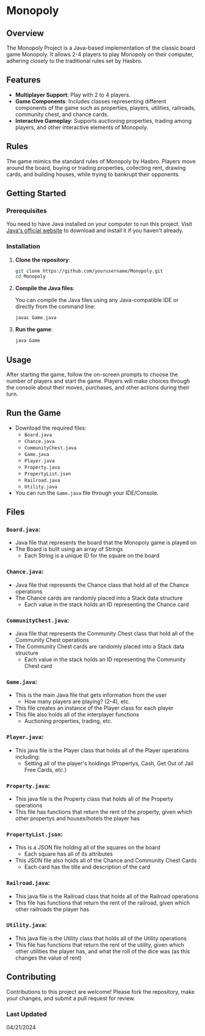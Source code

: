 # Monopoly

## Overview

The Monopoly Project is a Java-based implementation of the classic board game Monopoly. It allows 2-4 players to play Monopoly on their computer, adhering closely to the traditional rules set by Hasbro.

## Features

- **Multiplayer Support**: Play with 2 to 4 players.
- **Game Components**: Includes classes representing different components of the game such as properties, players, utilities, railroads, community chest, and chance cards.
- **Interactive Gameplay**: Supports auctioning properties, trading among players, and other interactive elements of Monopoly.

## Rules

The game mimics the standard rules of Monopoly by Hasbro. Players move around the board, buying or trading properties, collecting rent, drawing cards, and building houses, while trying to bankrupt their opponents.

## Getting Started

### Prerequisites

You need to have Java installed on your computer to run this project. Visit [Java's official website](https://www.java.com/en/download/) to download and install it if you haven't already.

### Installation

1. **Clone the repository**:
   ```bash
   git clone https://github.com/yourusername/Monopoly.git
   cd Monopoly
   ```
2. **Compile the Java files**:
   
   You can compile the Java files using any Java-compatible IDE or directly from the command line:
   
   ```bash
   javac Game.java
   ```

3. **Run the game**:
   
   ```bash
   java Game
   ```

## Usage
After starting the game, follow the on-screen prompts to choose the number of players and start the game. Players will make choices through the console about their moves, purchases, and other actions during their turn.

## Run the Game
- Download the required files:
  - `Board.java`
  - `Chance.java`
  - `CommunityChest.java`
  - `Game.java`
  - `Player.java`
  - `Property.java`
  - `PropertyList.json`
  - `Railroad.java`
  - `Utility.java`
- You can run the `Game.java` file through your IDE/Console.

## Files
### `Board.java`:
- Java file that represents the board that the Monopoly game is played on
- The Board is built using an array of Strings
  - Each String is a unique ID for the square on the board
### `Chance.java`:
- Java file that represents the Chance class that hold all of the Chance operations
- The Chance cards are randomly placed into a Stack data structure
  - Each value in the stack holds an ID representing the Chance card
### `CommunityChest.java`:
- Java file that represents the Community Chest class that hold all of the Community Chest operations
- The Community Chest cards are randomly placed into a Stack data structure
  - Each value in the stack holds an ID representing the Community Chest card
### `Game.java`:
- This is the main Java file that gets information from the user
  - How many players are playing? (2-4), etc.
- This file creates an instance of the Player class for each player
- This file also holds all of the interplayer functions
  - Auctioning properties, trading, etc.
### `Player.java`:
- This java file is the Player class that holds all of the Player operations including:
  - Setting all of the player's holdings (Propertys, Cash, Get Out of Jail Free Cards, etc.)
### `Property.java`:
- This java file is the Property class that holds all of the Property operations
- This file has functions that return the rent of the property, given which other propertys and houses/hotels the player has
### `PropertyList.json`:
- This is a JSON file holding all of the squares on the board
  - Each square has all of its attributes
- This JSON file also holds all of the Chance and Community Chest Cards
  - Each card has the title and description of the card
### `Railroad.java`:
- This java file is the Railroad class that holds all of the Railroad operations
- This file has functions that return the rent of the railroad, given which other railroads the player has
### `Utility.java`:
- This java file is the Utility class that holds all of the Utility operations
- This file has functions that return the rent of the utility, given which other utilities the player has, and what the roll of the dice was (as this changes the value of rent)


## Contributing
Contributions to this project are welcome! Please fork the repository, make your changes, and submit a pull request for review.

### Last Updated
04/21/2024
